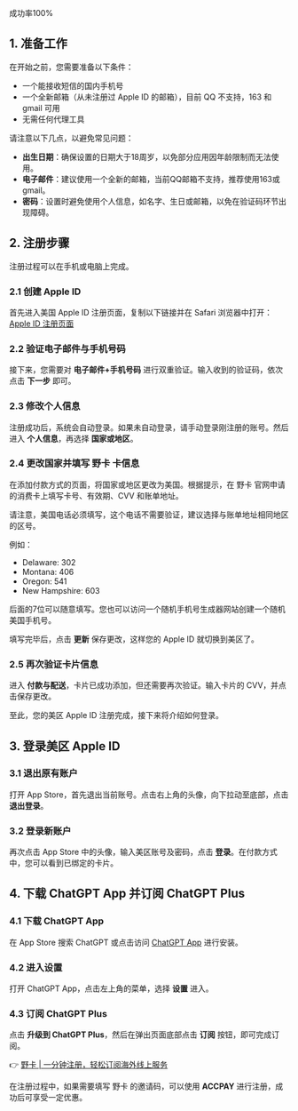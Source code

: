 成功率100%

## 1. 准备工作

在开始之前，您需要准备以下条件：

- 一个能接收短信的国内手机号
- 一个全新邮箱（从未注册过 Apple ID 的邮箱），目前 QQ 不支持，163 和 gmail 可用
- 无需任何代理工具

请注意以下几点，以避免常见问题：

- **出生日期**：确保设置的日期大于18周岁，以免部分应用因年龄限制而无法使用。
- **电子邮件**：建议使用一个全新的邮箱，当前QQ邮箱不支持，推荐使用163或gmail。
- **密码**：设置时避免使用个人信息，如名字、生日或邮箱，以免在验证码环节出现障碍。

## 2. 注册步骤

注册过程可以在手机或电脑上完成。

### 2.1 创建 Apple ID

首先进入美国 Apple ID 注册页面，复制以下链接并在 Safari 浏览器中打开：
[Apple ID 注册页面](https://appleid.apple.com/account)

### 2.2 验证电子邮件与手机号码

接下来，您需要对 **电子邮件+手机号码** 进行双重验证。输入收到的验证码，依次点击 **下一步** 即可。

### 2.3 修改个人信息

注册成功后，系统会自动登录。如果未自动登录，请手动登录刚注册的账号。然后进入 **个人信息**，再选择 **国家或地区**。

### 2.4 更改国家并填写 野卡 卡信息

在添加付款方式的页面，将国家或地区更改为美国。根据提示，在 野卡 官网申请的消费卡上填写卡号、有效期、CVV 和账单地址。

请注意，美国电话必须填写，这个电话不需要验证，建议选择与账单地址相同地区的区号。

例如：
- Delaware: 302
- Montana: 406
- Oregon: 541
- New Hampshire: 603

后面的7位可以随意填写。您也可以访问一个随机手机号生成器网站创建一个随机美国手机号。

填写完毕后，点击 **更新** 保存更改，这样您的 Apple ID 就切换到美区了。

### 2.5 再次验证卡片信息

进入 **付款与配送**，卡片已成功添加，但还需要再次验证。输入卡片的 CVV，并点击保存更改。

至此，您的美区 Apple ID 注册完成，接下来将介绍如何登录。

## 3. 登录美区 Apple ID

### 3.1 退出原有账户

打开 App Store，首先退出当前账号。点击右上角的头像，向下拉动至底部，点击 **退出登录**。

### 3.2 登录新账户

再次点击 App Store 中的头像，输入美区账号及密码，点击 **登录**。在付款方式中，您可以看到已绑定的卡片。

## 4. 下载 ChatGPT App 并订阅 ChatGPT Plus

### 4.1 下载 ChatGPT App

在 App Store 搜索 ChatGPT 或点击访问 [ChatGPT App](https://apps.apple.com/us/app/chatgpt/id6448311069) 进行安装。

### 4.2 进入设置

打开 ChatGPT App，点击左上角的菜单，选择 **设置** 进入。

### 4.3 订阅 ChatGPT Plus

点击 **升级到 ChatGPT Plus**，然后在弹出页面底部点击 **订阅** 按钮，即可完成订阅。

👉 [野卡 | 一分钟注册，轻松订阅海外线上服务](https://bit.ly/bewildcard)

在注册过程中，如果需要填写 野卡 的邀请码，可以使用 **ACCPAY** 进行注册，成功后可享受一定优惠。